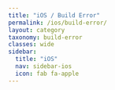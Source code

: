 ```yaml
---
title: "iOS / Build Error"
permalink: /ios/build-error/
layout: category
taxonomy: build-error
classes: wide
sidebar:
  title: "iOS"
  nav: sidebar-ios
  icon: fab fa-apple
---
```

